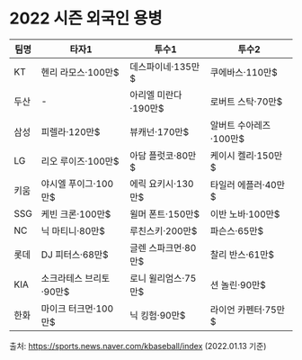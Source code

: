 # 2022 시즌 외국인 용병

팀명 | 타자1 | 투수1 | 투수2
--- | --- | --- | ---
KT | 헨리 라모스·100만$ | 데스파이네·135만$ | 쿠에바스·110만$
두산 | -  | 아리엘 미란다·190만$ | 로버트 스탁·70만$
삼성 | 피렐라·120만$ | 뷰캐넌·170만$ | 알버트 수아레즈·100만$
LG | 리오 루이즈·100만$ | 아담 플럿코·80만$ | 케이시 켈리·150만$
키움 | 야시엘 푸이그·100만$ | 에릭 요키시·130만$ | 타일러 에플러·40만$
SSG | 케빈 크론·100만$ | 윌머 폰트·150만$ | 이반 노바·100만$
NC | 닉 마티니·80만$ | 루친스키·200만$ | 파슨스·65만$
롯데 | DJ 피터스·68만$ | 글렌 스파크먼·80만$ | 찰리 반스·61만$
KIA | 소크라테스 브리토·90만$ | 로니 윌리엄스·75만$ | 션 놀린·90만$
한화 | 마이크 터크먼·100만$ | 닉 킹험·90만$ | 라이언 카펜터·75만$


출처: https://sports.news.naver.com/kbaseball/index (2022.01.13 기준)
